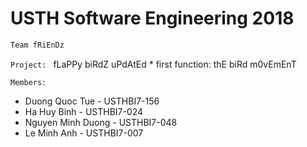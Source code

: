 # USTH Software Engineering 2018

```bash
Team fRiEnDz
```
``
Project: 
``
fLaPPy biRdZ uPdAtEd
    * first function: thE biRd m0vEmEnT
    


``
Members:
``
* Duong Quoc Tue - USTHBI7-156
* Ha Huy Binh - USTHBI7-024
* Nguyen Minh Duong - USTHBI7-048
* Le Minh Anh - USTHBI7-007
    
